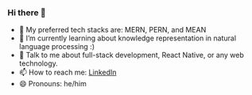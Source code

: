### Hi there 👋

- 🔭 My preferred tech stacks are: MERN, PERN, and MEAN
- 🌱 I’m currently learning about knowledge representation in natural language processing :)
- 💬 Talk to me about full-stack development, React Native, or any web technology.
- 📫 How to reach me: [LinkedIn](https://www.linkedin.com/in/josephsemrai/ "My LinkedIn")
- 😄 Pronouns: he/him
